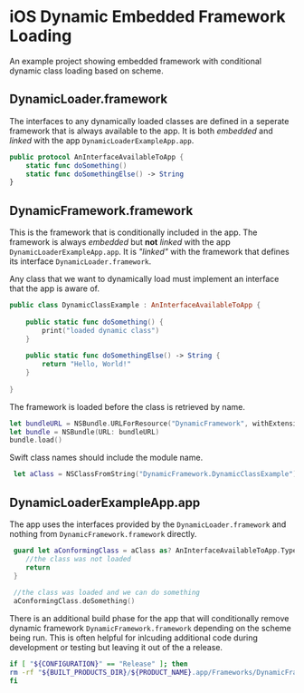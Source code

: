# iOS Dynamic Embedded Framework Loading
An example project showing embedded framework with conditional dynamic class loading based on scheme.

## DynamicLoader.framework
The interfaces to any dynamically loaded classes are defined in a seperate framework that is always available to the app.  It is both *embedded* and *linked* with the app `DynamicLoaderExampleApp.app`.

```swift
public protocol AnInterfaceAvailableToApp {
    static func doSomething()
    static func doSomethingElse() -> String
}
```

## DynamicFramework.framework
This is the framework that is conditionally included in the app.  The framework is always *embedded* but **not** *linked* with the app `DynamicLoaderExampleApp.app`. It is *"linked"* with the framework that defines its interface `DynamicLoader.framework`.

Any class that we want to dynamically load must implement an interface that the app is aware of.

```swift
public class DynamicClassExample : AnInterfaceAvailableToApp {
    
    public static func doSomething() {
        print("loaded dynamic class")
    }
    
    public static func doSomethingElse() -> String {
        return "Hello, World!"
    }
    
}
```

The framework is loaded before the class is retrieved by name.
```swift
let bundleURL = NSBundle.URLForResource("DynamicFramework", withExtension: "framework", subdirectory: "Frameworks", inBundleWithURL: NSBundle.mainBundle().bundleURL)
let bundle = NSBundle(URL: bundleURL)
bundle.load()
```

Swift class names should include the module name.
```swift
 let aClass = NSClassFromString("DynamicFramework.DynamicClassExample")
```

## DynamicLoaderExampleApp.app
The app uses the interfaces provided by the `DynamicLoader.framework` and nothing from `DynamicFramework.framework` directly.
```swift
 guard let aConformingClass = aClass as? AnInterfaceAvailableToApp.Type else {
    //the class was not loaded
    return
 }
 
 //the class was loaded and we can do something
 aConformingClass.doSomething()
```

There is an additional build phase for the app that will conditionally remove dynamic framework `DynamicFramework.framework` depending on the scheme being run.  This is often helpful for inlcuding additional code during development or testing but leaving it out of the a release.
```bash
if [ "${CONFIGURATION}" == "Release" ]; then
rm -rf "${BUILT_PRODUCTS_DIR}/${PRODUCT_NAME}.app/Frameworks/DynamicFramework.framework"
fi
```

